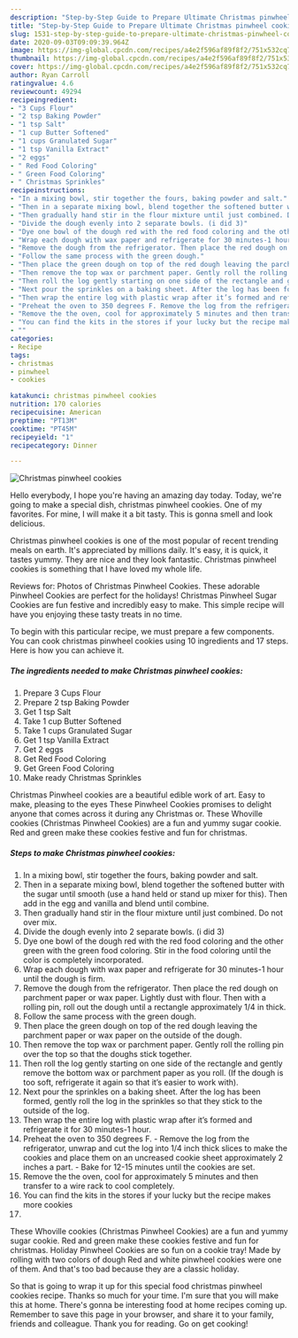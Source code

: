 ```yaml
---
description: "Step-by-Step Guide to Prepare Ultimate Christmas pinwheel cookies"
title: "Step-by-Step Guide to Prepare Ultimate Christmas pinwheel cookies"
slug: 1531-step-by-step-guide-to-prepare-ultimate-christmas-pinwheel-cookies
date: 2020-09-03T09:09:39.964Z
image: https://img-global.cpcdn.com/recipes/a4e2f596af89f8f2/751x532cq70/christmas-pinwheel-cookies-recipe-main-photo.jpg
thumbnail: https://img-global.cpcdn.com/recipes/a4e2f596af89f8f2/751x532cq70/christmas-pinwheel-cookies-recipe-main-photo.jpg
cover: https://img-global.cpcdn.com/recipes/a4e2f596af89f8f2/751x532cq70/christmas-pinwheel-cookies-recipe-main-photo.jpg
author: Ryan Carroll
ratingvalue: 4.6
reviewcount: 49294
recipeingredient:
- "3 Cups Flour"
- "2 tsp Baking Powder"
- "1 tsp Salt"
- "1 cup Butter Softened"
- "1 cups Granulated Sugar"
- "1 tsp Vanilla Extract"
- "2 eggs"
- " Red Food Coloring"
- " Green Food Coloring"
- " Christmas Sprinkles"
recipeinstructions:
- "In a mixing bowl, stir together the fours, baking powder and salt."
- "Then in a separate mixing bowl, blend together the softened butter with the sugar until smooth (use a hand held or stand up mixer for this). Then add in the egg and vanilla and blend until combine."
- "Then gradually hand stir in the flour mixture until just combined. Do not over mix."
- "Divide the dough evenly into 2 separate bowls. (i did 3)"
- "Dye one bowl of the dough red with the red food coloring and the other green with the green food coloring. Stir in the food coloring until the color is completely incorporated."
- "Wrap each dough with wax paper and refrigerate for 30 minutes-1 hour until the dough is firm."
- "Remove the dough from the refrigerator. Then place the red dough on parchment paper or wax paper. Lightly dust with flour. Then with a rolling pin, roll out the dough until a rectangle approximately 1/4 in thick."
- "Follow the same process with the green dough."
- "Then place the green dough on top of the red dough leaving the parchment paper or wax paper on the outside of the dough."
- "Then remove the top wax or parchment paper. Gently roll the rolling pin over the top so that the doughs stick together."
- "Then roll the log gently starting on one side of the rectangle and gently remove the bottom wax or parchment paper as you roll. (If the dough is too soft, refrigerate it again so that it’s easier to work with)."
- "Next pour the sprinkles on a baking sheet. After the log has been formed, gently roll the log in the sprinkles so that they stick to the outside of the log."
- "Then wrap the entire log with plastic wrap after it’s formed and refrigerate it for 30 minutes-1 hour."
- "Preheat the oven to 350 degrees F. Remove the log from the refrigerator, unwrap and cut the log into 1/4 inch thick slices to make the cookies and place them on an uncreased cookie sheet approximately 2 inches a part. Bake for 12-15 minutes until the cookies are set."
- "Remove the the oven, cool for approximately 5 minutes and then transfer to a wire rack to cool completely."
- "You can find the kits in the stores if your lucky but the recipe makes more cookies"
- ""
categories:
- Recipe
tags:
- christmas
- pinwheel
- cookies

katakunci: christmas pinwheel cookies 
nutrition: 170 calories
recipecuisine: American
preptime: "PT13M"
cooktime: "PT45M"
recipeyield: "1"
recipecategory: Dinner

---
```



![Christmas pinwheel cookies](https://img-global.cpcdn.com/recipes/a4e2f596af89f8f2/751x532cq70/christmas-pinwheel-cookies-recipe-main-photo.jpg)

Hello everybody, I hope you're having an amazing day today. Today, we're going to make a special dish, christmas pinwheel cookies. One of my favorites. For mine, I will make it a bit tasty. This is gonna smell and look delicious.

Christmas pinwheel cookies is one of the most popular of recent trending meals on earth. It's appreciated by millions daily. It's easy, it is quick, it tastes yummy. They are nice and they look fantastic. Christmas pinwheel cookies is something that I have loved my whole life.

Reviews for: Photos of Christmas Pinwheel Cookies. These adorable Pinwheel Cookies are perfect for the holidays! Christmas Pinwheel Sugar Cookies are fun festive and incredibly easy to make. This simple recipe will have you enjoying these tasty treats in no time.


To begin with this particular recipe, we must prepare a few components. You can cook christmas pinwheel cookies using 10 ingredients and 17 steps. Here is how you can achieve it.

<!--inarticleads1-->

##### The ingredients needed to make Christmas pinwheel cookies:

1. Prepare 3 Cups Flour
1. Prepare 2 tsp Baking Powder
1. Get 1 tsp Salt
1. Take 1 cup Butter Softened
1. Take 1 cups Granulated Sugar
1. Get 1 tsp Vanilla Extract
1. Get 2 eggs
1. Get  Red Food Coloring
1. Get  Green Food Coloring
1. Make ready  Christmas Sprinkles


Christmas Pinwheel cookies are a beautiful edible work of art. Easy to make, pleasing to the eyes These Pinwheel Cookies promises to delight anyone that comes across it during any Christmas or. These Whoville cookies (Christmas Pinwheel Cookies) are a fun and yummy sugar cookie. Red and green make these cookies festive and fun for christmas. 

<!--inarticleads2-->

##### Steps to make Christmas pinwheel cookies:

1. In a mixing bowl, stir together the fours, baking powder and salt.
1. Then in a separate mixing bowl, blend together the softened butter with the sugar until smooth (use a hand held or stand up mixer for this). Then add in the egg and vanilla and blend until combine.
1. Then gradually hand stir in the flour mixture until just combined. Do not over mix.
1. Divide the dough evenly into 2 separate bowls. (i did 3)
1. Dye one bowl of the dough red with the red food coloring and the other green with the green food coloring. Stir in the food coloring until the color is completely incorporated.
1. Wrap each dough with wax paper and refrigerate for 30 minutes-1 hour until the dough is firm.
1. Remove the dough from the refrigerator. Then place the red dough on parchment paper or wax paper. Lightly dust with flour. Then with a rolling pin, roll out the dough until a rectangle approximately 1/4 in thick.
1. Follow the same process with the green dough.
1. Then place the green dough on top of the red dough leaving the parchment paper or wax paper on the outside of the dough.
1. Then remove the top wax or parchment paper. Gently roll the rolling pin over the top so that the doughs stick together.
1. Then roll the log gently starting on one side of the rectangle and gently remove the bottom wax or parchment paper as you roll. (If the dough is too soft, refrigerate it again so that it’s easier to work with).
1. Next pour the sprinkles on a baking sheet. After the log has been formed, gently roll the log in the sprinkles so that they stick to the outside of the log.
1. Then wrap the entire log with plastic wrap after it’s formed and refrigerate it for 30 minutes-1 hour.
1. Preheat the oven to 350 degrees F. - Remove the log from the refrigerator, unwrap and cut the log into 1/4 inch thick slices to make the cookies and place them on an uncreased cookie sheet approximately 2 inches a part. - Bake for 12-15 minutes until the cookies are set.
1. Remove the the oven, cool for approximately 5 minutes and then transfer to a wire rack to cool completely.
1. You can find the kits in the stores if your lucky but the recipe makes more cookies
1. 


These Whoville cookies (Christmas Pinwheel Cookies) are a fun and yummy sugar cookie. Red and green make these cookies festive and fun for christmas. Holiday Pinwheel Cookies are so fun on a cookie tray! Made by rolling with two colors of dough Red and white pinwheel cookies were one of them. And that&#39;s too bad because they are a classic holiday. 

So that is going to wrap it up for this special food christmas pinwheel cookies recipe. Thanks so much for your time. I'm sure that you will make this at home. There's gonna be interesting food at home recipes coming up. Remember to save this page in your browser, and share it to your family, friends and colleague. Thank you for reading. Go on get cooking!
